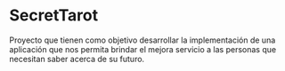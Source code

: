 # SecretTarot
Proyecto que tienen como objetivo desarrollar la implementación de una aplicación que nos permita brindar el mejora servicio a las personas que necesitan saber acerca de su futuro.
